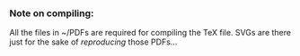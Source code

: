 ### Note on compiling:

All the files in ~/PDFs are required for compiling the TeX file. SVGs are there just for the sake of *reproducing* those PDFs... 